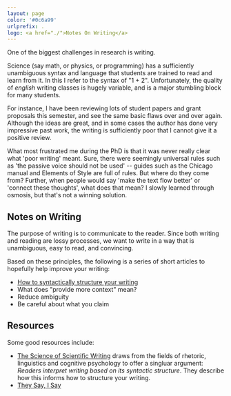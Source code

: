 ```yaml
---
layout: page
color: '#0c6a99'
urlprefix: .
logo: <a href="./">Notes On Writing</a>
---
```

<style>
.peach { background: #FBE5D6; }
.blue { background: #B4C7E7; }
</style>



One of the biggest challenges in research is writing.  

Science (say math, or physics, or programming) has a sufficiently unambiguous syntax and language that students are trained to read and learn from it.  In this I refer to the syntax of "1 + 2".  Unfortunately, the quality of _english_ writing classes is hugely variable, and is a major stumbling block for many students.  

For instance, I have been reviewing lots of student papers and grant proposals this semester, and see the same basic flaws over and over again.  Although the ideas are great, and in some cases the author has done very impressive past work, the writing is sufficiently poor that I cannot give it a positive review.

What most frustrated me during the PhD is that it was never really clear what 'poor writing' meant.  Sure, there were seemingly universal rules such as 'the passive voice should not be used' -- guides such as the Chicago manual and Elements of Style are full of rules.  But where do they come from?  Further, when people would say 'make the text flow better' or 'connect these thoughts',  what does that mean?  I slowly learned through osmosis, but that's not a winning solution.  


## Notes on Writing

The purpose of writing is to communicate to the reader.  Since both writing and reading are lossy processes, we want to write in a way that is unambiguous, easy to read, and convincing.

Based on these principles, the following is a series of short articles
to hopefully help improve your writing:

* [How to syntactically structure your writing](./encdec.html)
* What does "provide more context" mean?
* Reduce ambiguity 
* Be careful about what you claim


## Resources

Some good resources include: 

* [The Science of Scientific Writing](http://image.sciencenet.cn/olddata/kexue.com.cn/upload/blog/file/2010/10/20101022939399411.pdf) draws from the fields of rhetoric, linguistics and cognitive psychology to offer a singluar argument: *Readers interpret writing based on its syntactic structure*.  They describe how this informs how to structure your writing.
* [They Say, I Say](https://www.amazon.com/They-Say-Matter-Academic-Writing/dp/039393361X)



